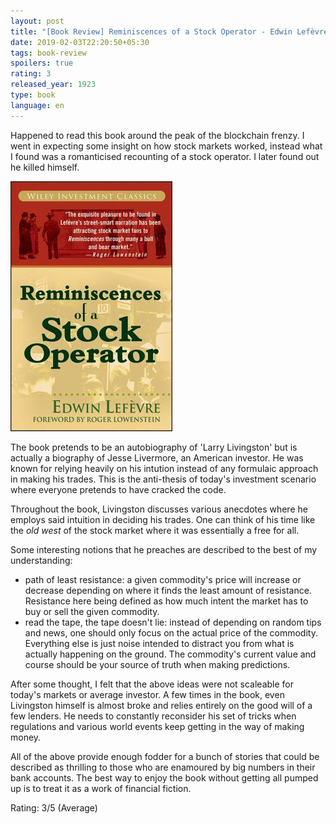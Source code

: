 ```yaml
---
layout: post
title: "[Book Review] Reminiscences of a Stock Operator - Edwin Lefèvre (1923)"
date: 2019-02-03T22:20:50+05:30
tags: book-review
spoilers: true
rating: 3
released_year: 1923
type: book
language: en
---
```


Happened to read this book around the peak of the blockchain frenzy.
I went in expecting some insight on how stock markets worked, instead what I found was a romanticised recounting of a stock operator.
I later found out he killed himself.

![Reminiscences of a Stock Operator - Edwin Lefèvre (1923)](/img/book-cover-reminiscences-of-a-stock-operator-edwin-lefevre-1923.jpg 'Reminiscences of a Stock Operator - Edwin Lefèvre (1923)')

The book pretends to be an autobiography of 'Larry Livingston' but is actually a biography of Jesse Livermore, an American investor.
He was known for relying heavily on his intution instead of any formulaic approach in making his trades.
This is the anti-thesis of today's investment scenario where everyone pretends to have cracked the code.

Throughout the book, Livingston discusses various anecdotes where he employs said intuition in deciding his trades.
One can think of his time like the _old west_ of the stock market where it was essentially a free for all.

Some interesting notions that he preaches are described to the best of my understanding:
* path of least resistance: a given commodity's price will increase or decrease depending on where it finds the least amount of resistance.
Resistance here being defined as how much intent the market has to buy or sell the given commodity.
* read the tape, the tape doesn't lie: instead of depending on random tips and news, one should only focus on the actual price of the commodity.
Everything else is just noise intended to distract you from what is actually happening on the ground. 
The commodity's current value and course should be your source of truth when making predictions.

After some thought, I felt that the above ideas were not scaleable for today's markets or average investor.
A few times in the book, even Livingston himself is almost broke and relies entirely on the good will of a few lenders.
He needs to constantly reconsider his set of tricks when regulations and various world events keep getting in the way of making money. 

All of the above provide enough fodder for a bunch of stories that could be described as thrilling to those who are enamoured by big numbers in their bank accounts.
The best way to enjoy the book without getting all pumped up is to treat it as a work of financial fiction.

Rating: 3/5 (Average)
